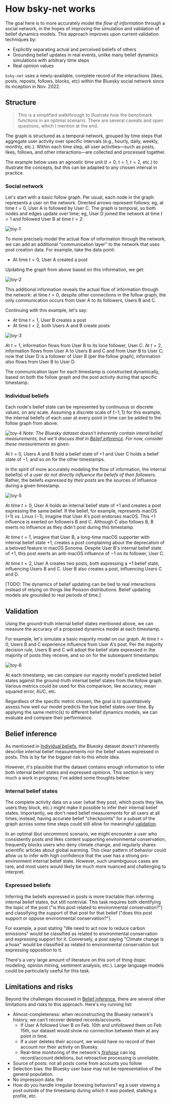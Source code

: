 # How bsky-net works

The goal here is to more accurately model the _flow of information_ through a social network, in the hopes of improving the simulation and validation of belief dynamics models. This approach improves upon current validation techniques by:

- Explicitly separating actual and perceived beliefs of others
- Grounding belief updates in real events, unlike many belief dynamics simulations with arbitrary time steps
- Real opinion values

`bsky-net` uses a newly-available, complete record of the interactions (likes, posts, reposts, follows, blocks, etc) within the Bluesky social network since its inception in Nov. 2022.

## Structure

> This is a simplified walkthrough to illustrate how the benchmark functions in an optimal scenario. There are several caveats and open questions, which I mention at the end.

The graph is structured as a temporal network, grouped by time steps that aggregate user activity over specific intervals (e.g., hourly, daily, weekly, monthly, etc.). Within each time step, all user activities—such as posts, likes, follows, and other interactions—are collected and processed together.

The example below uses an agnostic time unit ($t=0$, $t=1$, $t=2$, etc.) to illustrate the concepts, but this can be adapted to any chosen interval in practice.

### Social network

Let's start with a basic follow graph. Per usual, each node in the graph represents a user on the network. Directed arrows represent follows; eg, at time $t=0$, User A is followed by User C. The graph is temporal, so both nodes and edges update over time; eg, User D joined the network at time $t=1$ and followed User B at time $t=2$:

![toy-1](./img/toy-1.svg)

To more precisely model the actual flow of information through the network, we can add an additional "communication layer" to the network that uses post creation data. For example, take the data point:

- At time $t=0$, User A created a post

Updating the graph from above based on this information, we get:

![toy-2](./img/toy-2.svg)

This additional information reveals the actual flow of information through the network: at time $t=0$, despite other connections in the follow graph, the only communication occurs from User A to its followers, Users B and C.

Continuing with this example, let's say:

- At time $t=1$, User B creates a post
- At time $t=2$, both Users A and B create posts

![toy-3](./img/toy-3.svg)

At $t=1$, information flows from User B to its lone follower, User C. At $t=2$, information flows from User A to Users B and C and from User B to User C; now that User D is a follower of User B (per the follow graph), information _also_ flows from User B to User D.

The communication layer for each timestamp is constructed dynamically, based on both the follow graph and the post activity during that specific timestamp.

### Individual beliefs

Each node's belief state can be represented by continuous or discrete values, on any scale. Assuming a discrete scale of $\{-1, 1\}$ for this example, the internal beliefs of each user at every point in time can be added to the follow graph from above:

![toy-4](./img/toy-4.svg)
_Note: The Bluesky dataset doesn't inherently contain interal belief measurements, but we'll discuss that in [Belief inference](#belief-inference). For now, consider these measurements as given._

At $t=0$, Users A and B hold a belief state of $+1$ and User C holds a belief state of $-1$, and so on for the other timestamps.

In the spirit of more accurately modeling the flow of information, the internal belief(s) of a user _do not directly influence the beliefs of their followers_. Rather, the beliefs _expressed by their posts_ are the sources of influence during a given timestamp.

![toy-5](./img/toy-5.svg)

At time $t=0$, User A holds an internal belief state of $+1$ and creates a post expressing the same belief. If the belief, for example, represents macOS ($+1$) vs. Linux ($-1$), imagine that User A's post endorses macOS. This $+1$ influence is exerted on followers B and C. Although C also follows B, B exerts no influence as they didn't post during this timestamp.

At time $t=1$, imagine that User B, a long-time macOS supporter with internal belief state $+1$, creates a post complaining about the deprecation of a beloved feature in macOS Sonoma. Despite User B's internal belief state of $+1$, this post exerts an anti-macOS influence of $-1$ on its follower, User C.

At time $t=2$, User A creates two posts, both expressing a $+1$ belief state, influencing Users B and C. User B also creates a post, influencing Users C and D.

[TODO: The dynamics of belief updating can be tied to real interactions instead of relying on things like Poisson distributions. Belief updating models are grounded to real periods of time.]

## Validation

Using the ground-truth internal belief states mentioned above, we can measure the accuracy of a proposed dynamics model at each timestamp.

For example, let's simulate a basic majority model on our graph. At time $t=0$, Users B and C experience influence from User A's post. Per the majority decision rule, Users B and C will adopt the belief state expressed in the majority of posts they receive, and so on for the subsequent timestamps:

![toy-6](./img/toy-6.svg)

At each timestamp, we can compare our majority model's predicted belief states against the ground-truth internal belief states from the follow graph. Various metrics could be used for this comparison, like accuracy, mean squared error, AUC, etc.

Regardless of the specific metric chosen, the goal is to quantitatively assess how well our model predicts the true belief states over time. By applying the same metric(s) to different belief dynamics models, we can evaluate and compare their performance.

## Belief inference

As mentioned in [Individual beliefs](#individual-beliefs), the Bluesky dataset doesn't inherently describe internal belief measurements nor the belief values expressed in posts. This is by far the biggest risk to this whole idea.

However, it's plausible that the dataset contains enough information to infer both internal belief states and expressed opinions. This section is very much a work in progress; I've added some thoughts below:

### Internal belief states

The complete activity data on a user (what they post, which posts they like, users they block, etc.) _might_ make it possible to infer their internal belief states. Importantly, we don't need belief measurements for all users at all times; instead, having accurate belief "checkpoints" for a subset of the graph across some time steps could still allow for meaningful [validation](#validation).

In an optimal (but uncommon) scenario, we might encounter a user who consistently posts and likes content supporting environmental conservation, frequently blocks users who deny climate change, and regularly shares scientific articles about global warming. This clear pattern of behavior could allow us to infer with high confidence that the user has a strong pro-environment internal belief state. However, such unambiguous cases are rare, and most users would likely be much more nuanced and challenging to interpret.

### Expressed beliefs

Inferring the beliefs expressed in posts is more tractable than inferring internal belief states, but still nontrivial. This task requires both identifying the topic of the post ("is this post related to environmental conservation?") and classifying the support of that post for that belief ("does this post support or oppose environmental conservation?").

For example, a post stating "We need to act now to reduce carbon emissions" would be classified as related to environmental conservation and expressing support for it. Conversely, a post saying "Climate change is a hoax" would be classified as related to environmental conservation but expressing opposition to it.

There's a very large amount of literature on this sort of thing (topic modeling, opinion mining, sentiment analysis, etc.). Large language models could be particularly useful for this task.

## Limitations and risks

Beyond the challenges discussed in [Belief inference](#belief-inference), there are several other limitations and risks to this approach. Here's my running list:

- Almost-completeness: when reconstructing the Bluesky network's history, we
  can't recover deleted records/accounts.
  - If User A followed User B on Feb. 10th and unfollowed them on Feb 15th, our dataset would show no connection between them at any point in time.
  - If a user deletes their account, we would have no record of their account nor their activity on Bluesky.
  - Real-time monitoring of the network's [_firehose_](https://docs.bsky.app/docs/advanced-guides/firehose) can log record/account deletions, but retroactive processing is unreliable.
- Source of posts: not all posts come from accounts you follow
- Selection bias: the Bluesky user base may not be representative of the general population.
- No impression data: the
- How do you handle irregular browsing behaviors? eg a user viewing a post outside of the timestamp during which it was posted, stalking a profile, etc.
